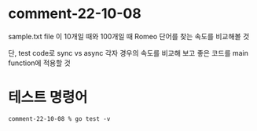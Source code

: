 # comment-22-10-08

sample.txt file 이 10개일 때와 100개일 때 Romeo 단어를 찾는 속도를 비교해볼 것

단, test code로 sync vs async 각자 경우의 속도를 비교해 보고 좋은 코드를 main function에 적용할 것

# 테스트 명령어

```
comment-22-10-08 % go test -v 
```
